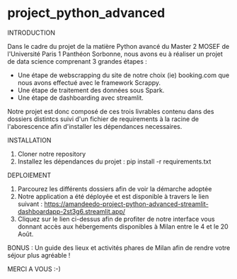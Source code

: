 # project_python_advanced

INTRODUCTION

Dans le cadre du projet de la matière Python avancé du Master 2 MOSEF de l'Université Paris 1 Panthéon Sorbonne, nous avons eu à réaliser un projet de data science comprenant 3 grandes étapes : 
- Une étape de webscrapping du site de notre choix (ie) booking.com que nous avons effectué avec le framework Scrappy.
- Une étape de traitement des données sous Spark.
- Une étape de dashboarding avec streamlit.

Notre projet est donc composé de ces trois livrables contenu dans des dossiers distintcs suivi d'un fichier de requirements à la racine de l'aborescence afin d'installer les dépendances necessaires.


INSTALLATION
1. Cloner notre repository
2. Installez les dépendances du projet : pip install -r requirements.txt


DEPLOIEMENT
1. Parcourez les différents dossiers afin de voir la démarche adoptée 
2. Notre application a été déployée et est disponible à travers le lien suivant : https://amandeedo-project-python-advanced-streamlit-dashboardapp-2st3g6.streamlit.app/
3. Cliquez sur le lien ci-dessus afin de profiter de notre interface vous donnant accès aux hébergements disponibles à Milan entre le 4 et le 20 Août.

BONUS : Un guide des lieux et activités phares de Milan afin de rendre votre séjour plus agréable !

MERCI A VOUS :-)
